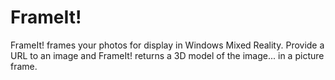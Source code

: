 # FrameIt!
FrameIt! frames your photos for display in Windows Mixed Reality. Provide a URL to an image and FrameIt! returns a 3D model of the image... in a picture frame.
